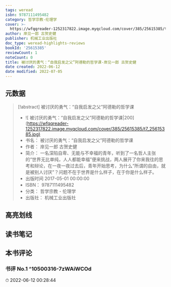 ```yaml
---
tags: weread
isbn: 9787111495482
category: 哲学宗教-伦理学
cover: >-
  https://wfqqreader-1252317822.image.myqcloud.com/cover/385/25615385/t7_25615385.jpg
author: 岸见一郎 古贺史健
publisher: 机械工业出版社
doc_type: weread-highlights-reviews
bookId: '25615385'
reviewCount: 1
noteCount: 0
title: 被讨厌的勇气：“自我启发之父”阿德勒的哲学课-岸见一郎 古贺史健
date created: 2022-06-12
date modified: 2022-07-05
---
```


## 元数据

> [!abstract] 被讨厌的勇气：“自我启发之父”阿德勒的哲学课
> - ![ 被讨厌的勇气：“自我启发之父”阿德勒的哲学课|200](<https://wfqqreader-1252317822.image.myqcloud.com/cover/385/25615385/t7_25615385.jpg)>
> - 书名： 被讨厌的勇气：“自我启发之父”阿德勒的哲学课
> - 作者： 岸见一郎 古贺史健
> - 简介： 一名深陷自卑、无能与不幸福的青年，听到了一名哲人主张的“世界无比单纯，人人都能幸福”便来挑战，两人展开了你来我往的思考和辩论，在一夜一夜过去后，青年开始思考，为什么“所谓的自由，就是被别人讨厌”？问题不在于世界是什么样子，在于你是什么样子。
> - 出版时间 2017-05-01 00:00:00
> - ISBN： 9787111495482
> - 分类： 哲学宗教 - 伦理学
> - 出版社： 机械工业出版社

## 高亮划线

## 读书笔记

## 本书评论

### 书评 No.1 ^10500316-7zWAiWCOd

⏱ 2022-06-12 00:28:44
